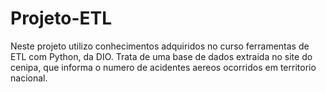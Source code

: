 # Projeto-ETL
Neste projeto utilizo conhecimentos adquiridos no curso ferramentas de ETL com Python, da DIO.
Trata de uma base de dados extraida no site do cenipa, que informa o numero de acidentes aereos ocorridos em territorio nacional.
